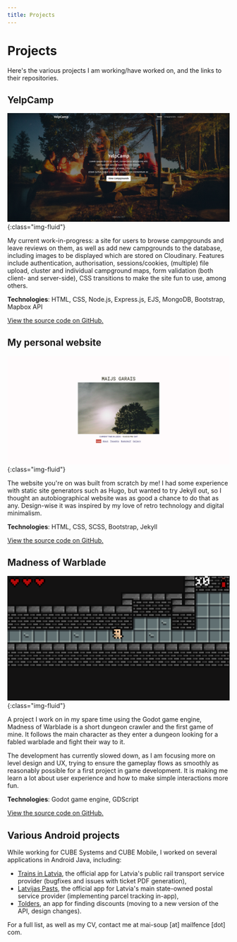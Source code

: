 ```yaml
---
title: Projects
---
```

# Projects

Here's the various projects I am working/have worked on, and the links to their repositories.

## YelpCamp

![YelpCamp landing page](/images/projects/yelpcamp.png){:class="img-fluid"}

My current work-in-progress: a site for users to browse campgrounds and leave reviews on them, as well as add new campgrounds to the database, including images to be displayed which are stored on Cloudinary. Features include authentication, authorisation, sessions/cookies, (multiple) file upload, cluster and individual campground maps, form validation (both client- and server-side), CSS transitions to make the site fun to use, among others.

**Technologies**: HTML, CSS, Node.js, Express.js, EJS, MongoDB, Bootstrap, Mapbox API

[View the source code on GitHub.](https://github.com/mai-soup/yelpcamp)

## My personal website

![The landing page of my website](/images/projects/mai-soup.png){:class="img-fluid"}

The website you're on was built from scratch by me! I had some experience with static site generators such as Hugo, but wanted to try Jekyll out, so I thought an autobiographical website was as good a chance to do that as any. Design-wise it was inspired by my love of retro technology and digital minimalism.

**Technologies**: HTML, CSS, SCSS, Bootstrap, Jekyll

[View the source code on GitHub.](https://github.com/mai-soup/mai-soup.github.io)

## Madness of Warblade

![A screenshot of the game](/images/projects/madness.png){:class="img-fluid"}

A project I work on in my spare time using the Godot game engine, Madness of Warblade is a short dungeon crawler and the first game of mine. It follows the main character as they enter a dungeon looking for a fabled warblade and fight their way to it.

The development has currently slowed down, as I am focusing more on level design and UX, trying to ensure the gameplay flows as smoothly as reasonably possible for a first project in game development. It is making me learn a lot about user experience and how to make simple interactions more fun.

**Technologies**: Godot game engine, GDScript

[View the source code on GitHub.](https://github.com/mai-soup/madness-of-warblade)

## Various Android projects

While working for CUBE Systems and CUBE Mobile, I worked on several applications in Android Java, including:
* [Trains in Latvia](https://play.google.com/store/apps/details?id=lv.amberphone.pasazieruvilciens), the official app for Latvia's public rail transport service provider (bugfixes and issues with ticket PDF generation),
* [Latvijas Pasts](https://play.google.com/store/apps/details?id=lv.pasts.app), the official app for Latvia's main state-owned postal service provider (implementing parcel tracking in-app),
* [Tolders](https://play.google.com/store/apps/details?id=lv.tolders), an app for finding discounts (moving to a new version of the API, design changes).

For a full list, as well as my CV, contact me at mai-soup [at] mailfence [dot] com.